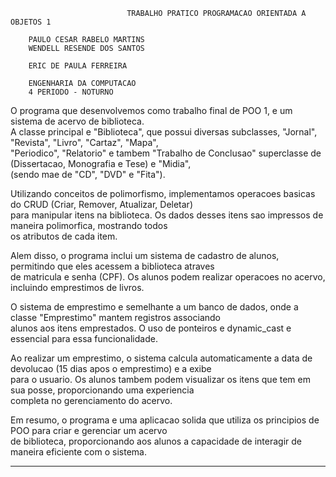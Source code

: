
                                                                                                                        
                              TRABALHO PRATICO PROGRAMACAO ORIENTADA A OBJETOS 1                                        
                                                                                                                        
        PAULO CESAR RABELO MARTINS                                                                                                    
        WENDELL RESENDE DOS SANTOS                                                                                      
                                                                                                                        
        ERIC DE PAULA FERREIRA                                                                                          
                                                                                                                        
        ENGENHARIA DA COMPUTACAO                                                                                        
        4 PERIODO - NOTURNO                                                                                             
                                                                                                                        
                                                                                                                        
                                                                                                                        
 O programa que desenvolvemos como trabalho final de POO 1, e um sistema de acervo de biblioteca.                        
 A classe principal e "Biblioteca", que possui diversas subclasses, "Jornal", "Revista", "Livro", "Cartaz", "Mapa",      
 "Periodico", "Relatorio" e tambem "Trabalho de Conclusao" superclasse de (Dissertacao, Monografia e Tese) e "Midia",   
 (sendo mae de "CD", "DVD" e "Fita").                                                                                   
                                                                                                                         
 Utilizando conceitos de polimorfismo, implementamos operacoes basicas do CRUD (Criar, Remover, Atualizar, Deletar)      
 para manipular itens na biblioteca. Os dados desses itens sao impressos de maneira polimorfica, mostrando todos         
 os atributos de cada item.                                                                                              
                                                                                                                         
 Alem disso, o programa inclui um sistema de cadastro de alunos, permitindo que eles acessem a biblioteca atraves        
 de matricula e senha (CPF). Os alunos podem realizar operacoes no acervo, incluindo emprestimos de livros.              
                                                                                                                         
 O sistema de emprestimo e semelhante a um banco de dados, onde a classe "Emprestimo" mantem registros associando        
 alunos aos itens emprestados. O uso de ponteiros e dynamic_cast e essencial para essa funcionalidade.                   
                                                                                                                         
 Ao realizar um emprestimo, o sistema calcula automaticamente a data de devolucao (15 dias apos o emprestimo) e a exibe  
 para o usuario. Os alunos tambem podem visualizar os itens que tem em sua posse, proporcionando uma experiencia         
 completa no gerenciamento do acervo.                                                                                    
                                                                                                                         
 Em resumo, o programa e uma aplicacao solida que utiliza os principios de POO para criar e gerenciar um acervo          
 de biblioteca, proporcionando aos alunos a capacidade de interagir de maneira eficiente com o sistema.                  
                                                                                                                         
--------------------------------------------------------------------------------------------------------------------------
